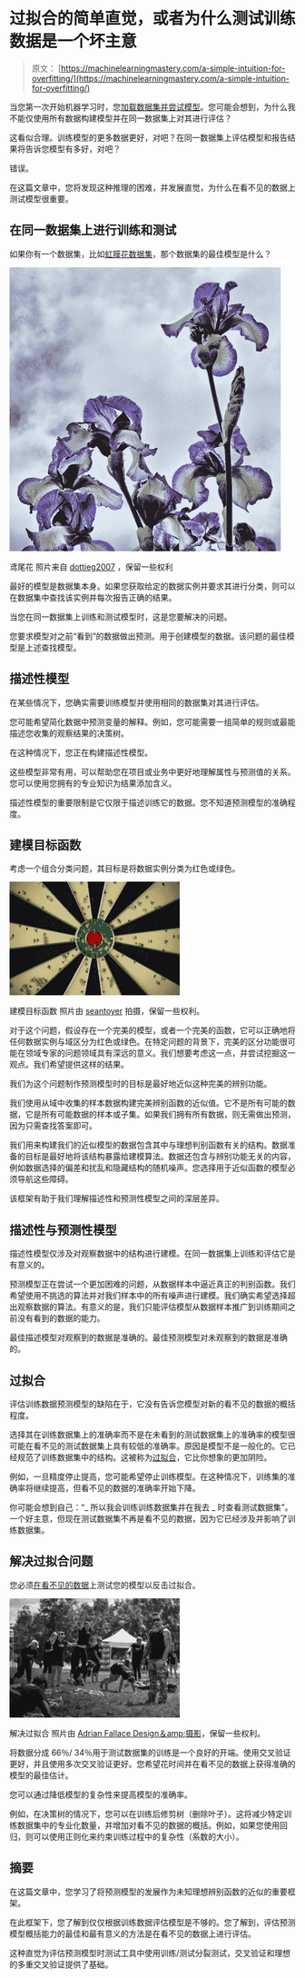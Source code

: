 # 过拟合的简单直觉，或者为什么测试训练数据是一个坏主意

> 原文： [https://machinelearningmastery.com/a-simple-intuition-for-overfitting/](https://machinelearningmastery.com/a-simple-intuition-for-overfitting/)

当您第一次开始机器学习时，您[加载数据集并尝试模型](http://machinelearningmastery.com/how-to-run-your-first-classifier-in-weka/ "How to Run Your First Classifier in Weka")。您可能会想到，为什么我不能仅使用所有数据构建模型并在同一数据集上对其进行评估？

这看似合理。训练模型的更多数据更好，对吧？在同一数据集上评估模型和报告结果将告诉您模型有多好，对吧？

错误。

在这篇文章中，您将发现这种推理的困难，并发展直觉，为什么在看不见的数据上测试模型很重要。

## 在同一数据集上进行训练和测试

如果你有一个数据集，比如[虹膜花数据集](http://en.wikipedia.org/wiki/Iris_flower_data_set)，那个数据集的最佳模型是什么？

[![Irises](img/5b7373d161f6f66439a98efac5d05c91.jpg)](https://3qeqpr26caki16dnhd19sv6by6v-wpengine.netdna-ssl.com/wp-content/uploads/2014/03/irises.jpg)

鸢尾花
照片来自 [dottieg2007](http://www.flickr.com/photos/dottieg2007/5647202653/sizes/m/) ，保留一些权利

最好的模型是数据集本身。如果您获取给定的数据实例并要求其进行分类，则可以在数据集中查找该实例并每次报告正确的结果。

当您在同一数据集上训练和测试模型时，这是您要解决的问题。

您要求模型对之前“看到”的数据做出预测。用于创建模型的数据。该问题的最佳模型是上述查找模型。

## 描述性模型

在某些情况下，您确实需要训练模型并使用相同的数据集对其进行评估。

您可能希望简化数据中预测变量的解释。例如，您可能需要一组简单的规则或最能描述您收集的观察结果的决策树。

在这种情况下，您正在构建描述性模型。

这些模型非常有用，可以帮助您在项目或业务中更好地理解属性与预测值的关系。您可以使用您拥有的专业知识为结果添加含义。

描述性模型的重要限制是它仅限于描述训练它的数据。您不知道预测模型的准确程度。

## 建模目标函数

考虑一个组合分类问题，其目标是将数据实例分类为红色或绿色。

[![Modeling a Target Function](img/77809e5faf6897967a209bc3eb7dbad8.jpg)](https://3qeqpr26caki16dnhd19sv6by6v-wpengine.netdna-ssl.com/wp-content/uploads/2014/03/Modeling-a-Target-Function.jpg)

建模目标函数
照片由 [seantoyer](http://www.flickr.com/photos/seanhobson/4517383187/sizes/l/) 拍摄，保留一些权利。

对于这个问题，假设存在一个完美的模型，或者一个完美的函数，它可以正确地将任何数据实例与域区分为红色或绿色。在特定问题的背景下，完美的区分功能很可能在领域专家的问题领域具有深远的意义。我们想要考虑这一点，并尝试挖掘这一观点。我们希望提供这样的结果。

我们为这个问题制作预测模型时的目标是最好地近似这种完美的辨别功能。

我们使用从域中收集的样本数据构建完美辨别函数的近似值。它不是所有可能的数据，它是所有可能数据的样本或子集。如果我们拥有所有数据，则无需做出预测，因为只需查找答案即可。

我们用来构建我们的近似模型的数据包含其中与理想判别函数有关的结构。数据准备的目标是最好地将该结构暴露给建模算法。数据还包含与辨别功能无关的内容，例如数据选择的偏差和扰乱和隐藏结构的随机噪声。您选择用于近似函数的模型必须导航这些障碍。

该框架有助于我们理解描述性和预测性模型之间的深层差异。

## 描述性与预测性模型

描述性模型仅涉及对观察数据中的结构进行建模。在同一数据集上训练和评估它是有意义的。

预测模型正在尝试一个更加困难的问题，从数据样本中逼近真正的判别函数。我们希望使用不挑选的算法并对我们样本中的所有噪声进行建模。我们确实希望选择超出观察数据的算法。有意义的是，我们只能评估模型从数据样本推广到训练期间之前没有看到的数据的能力。

最佳描述模型对观察到的数据是准确的。最佳预测模型对未观察到的数据是准确的。

## 过拟合

评估训练数据预测模型的缺陷在于，它没有告诉您模型对新的看不见的数据的概括程度。

选择其在训练数据集上的准确率而不是在未看到的测试数据集上的准确率的模型很可能在看不见的测试数据集上具有较低的准确率。原因是模型不是一般化的。它已经规范了训练数据集中的结构。这被称为[过拟合](http://en.wikipedia.org/wiki/Overfitting)，它比你想象的更加阴险。

例如，一旦精度停止提高，您可能希望停止训练模型。在这种情况下，训练集的准确率将继续提高，但看不见的数据的准确率开始下降。

你可能会想到自己：“_ 所以我会训练训练数据集并在我去 _ 时查看测试数据集”。一个好主意，但现在测试数据集不再是看不见的数据，因为它已经涉及并影响了训练数据集。

## 解决过拟合问题

您必须[在看不见的数据](http://machinelearningmastery.com/how-to-choose-the-right-test-options-when-evaluating-machine-learning-algorithms/ "How To Choose The Right Test Options When Evaluating Machine Learning Algorithms")上测试您的模型以反击过拟合。

[![Tackling Overfitting](img/a77dbce41566e3377c4a95048a3d91a9.jpg)](https://3qeqpr26caki16dnhd19sv6by6v-wpengine.netdna-ssl.com/wp-content/uploads/2014/03/overfit.jpg)

解决过拟合
照片由 [Adrian Fallace Design＆amp;摄影](http://www.flickr.com/photos/69187071@N02/12688141173/sizes/l/)，保留一些权利。

将数据分成 66％/ 34％用于测试数据集的训练是一个良好的开端。使用交叉验证更好，并且使用多次交叉验证更好。您希望花时间并在看不见的数据上获得准确的模型的最佳估计。

您可以通过降低模型的复杂性来提高模型的准确率。

例如，在决策树的情况下，您可以在训练后修剪树（删除叶子）。这将减少特定训练数据集中的专业化数量，并增加对看不见的数据的概括。例如，如果您使用回归，则可以使用正则化来约束训练过程中的复杂性（系数的大小）。

## 摘要

在这篇文章中，您学习了将预测模型的发展作为未知理想辨别函数的近似的重要框架。

在此框架下，您了解到仅仅根据训练数据评估模型是不够的。您了解到，评估预测模型概括能力的最佳和最有意义的方法是在看不见的数据上进行评估。

这种直觉为评估预测模型时测试工具中使用训练/测试分裂测试，交叉验证和理想的多重交叉验证提供了基础。